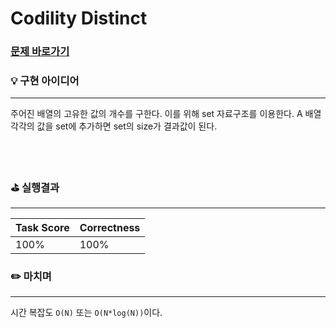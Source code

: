 # Codility Distinct
### [문제 바로가기](https://app.codility.com/programmers/lessons/6-sorting/distinct/)

### 💡 구현 아이디어
---
주어진 배열의 고유한 값의 개수를 구한다. 이를 위해 set 자료구조를 이용한다.
A 배열 각각의 값을 set에 추가하면 set의 size가 결과값이 된다.

<br/><br/>


### ⛳️ 실행결과
---
| Task Score | Correctness |
| ------ | ------ |
|  100% | 100% | <br/><br/>


### ✏️ 마치며
---
시간 복잡도 `O(N)` 또는 `O(N*log(N))`이다.
